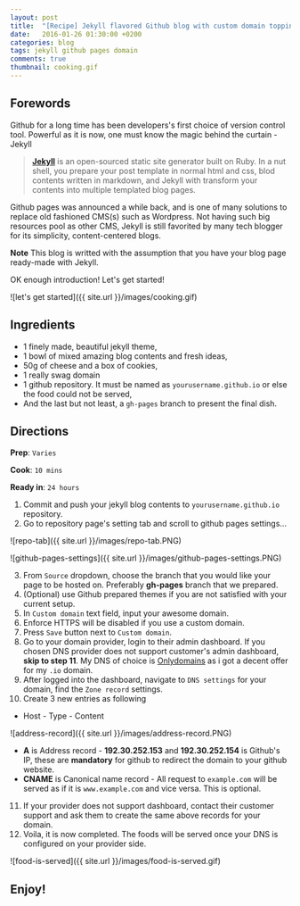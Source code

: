 ```yaml
---
layout: post
title:  "[Recipe] Jekyll flavored Github blog with custom domain topping"
date:   2016-01-26 01:30:00 +0200
categories: blog
tags: jekyll github pages domain
comments: true
thumbnail: cooking.gif
---
```


## Forewords
Github for a long time has been developers's first choice of version control tool. Powerful as it is now, one must know the magic behind the curtain - Jekyll

> [**Jekyll**](https://jekyllrb.com/) is an open-sourced static site  generator built on Ruby. In a nut shell, you prepare your post template in normal html and css, blod contents written in markdown, and Jekyll with transform your contents into multiple templated blog pages.

Github pages was announced a while back, and is one of many solutions to replace old fashioned CMS(s) such as Wordpress. Not having such big resources pool as other CMS, Jekyll is still favorited by many tech blogger for its simplicity, content-centered blogs.

**Note** This blog is writted with the assumption that you have your blog page ready-made with Jekyll.

OK enough introduction! Let's get started!

![let's get started]({{ site.url }}/images/cooking.gif)

## Ingredients
- 1 finely made, beautiful jekyll theme,
- 1 bowl of mixed amazing blog contents and fresh ideas,
- 50g of cheese and a box of cookies,
- 1 really swag domain
- 1 github repository. It must be named as `yourusername.github.io` or else the food could not be served,
- And the last but not least, a `gh-pages` branch to present the final dish.

## Directions

**Prep**: `Varies`

**Cook**: `10 mins`

**Ready in**: `24 hours`

1. Commit and push your jekyll blog contents to `yourusername.github.io` repository.
2. Go to repository page's setting tab and scroll to github pages settings...

  ![repo-tab]({{ site.url }}/images/repo-tab.PNG)

  ![github-pages-settings]({{ site.url }}/images/github-pages-settings.PNG)

3. From `Source` dropdown, choose the branch that you would like your page to be hosted on. Preferably **gh-pages** branch that we prepared.
4. (Optional) use Github prepared themes if you are not satisfied with your current setup.
5. In `Custom domain` text field, input your awesome domain.
6. Enforce HTTPS will be disabled if you use a custom domain.
7. Press `Save` button next to `Custom domain`.
8. Go to your domain provider, login to their admin dashboard. If you chosen DNS provider does not support customer's admin dashboard, **skip to step 11**. My DNS of choice is [Onlydomains](onlydomains.com) as i got a decent offer for my `.io` domain.
9. After logged into the dashboard, navigate to `DNS settings` for your domain, find the `Zone record` settings.
10. Create 3 new entries as following

  * Host - Type - Content

  ![address-record]({{ site.url }}/images/address-record.PNG)

  * **A** is Address record - **192.30.252.153** and **192.30.252.154** is Github's IP, these are **mandatory** for github to redirect the domain to your github website.
  * **CNAME** is Canonical name record - All request to `example.com` will be served as if it is `www.example.com` and vice versa. This is optional.

11. If your provider does not support dashboard, contact their customer support and ask them to create the same above records for your domain.
12. Voila, it is now completed. The foods will be served once your DNS is configured on your provider side.

![food-is-served]({{ site.url }}/images/food-is-served.gif)

## Enjoy!
